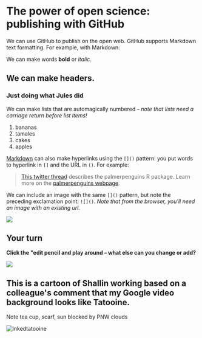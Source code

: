 # The power of open science: publishing with GitHub

We can use GitHub to publish on the open web. GitHub supports Markdown text formatting. For example, with Markdown:

We can make words **bold** or *italic*.

## We can make headers.

### Just doing what Jules did

We can make lists that are automagically numbered – *note that lists need a carriage return before list items!*

1. bananas
2. tamales
3. cakes
4. apples

[Markdown](https://quarto.org/docs/authoring/markdown-basics.html) can also make hyperlinks using the `[]()` pattern: you put words to hyperlink in `[]` and the URL in `()`. For example:

> [This twitter thread](https://twitter.com/allison_horst/status/1287772985630191617) describes the palmerpenguins R package. 
Learn more on the [palmerpenguins webpage](https://allisonhorst.github.io/palmerpenguins).

We can include an image with the same `[]()` pattern, but note the preceding exclamation point: `![]()`. *Note that from the browser, you'll need an image with an existing url.* 

![](https://octodex.github.com/images/labtocat.png)

## Your turn

**Click the "edit pencil and play around – what else can you change or add?**

![](https://github.com/Openscapes/series/blob/master/img/practicalDev_changingstuff.jpg)

## This is a cartoon of Shallin working based on a colleague's comment that my Google video background looks like Tatooine. 

Note tea cup, scarf, sun blocked by PNW clouds

![Inkedtatooine](https://user-images.githubusercontent.com/85182626/134055134-1ce26de5-3aed-478b-9fa5-f5f35535fe31.jpg)

